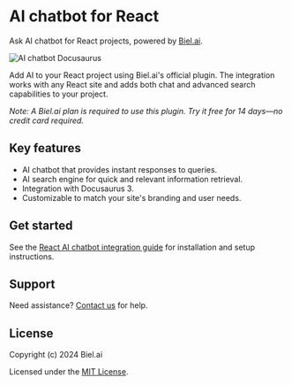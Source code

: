 # AI chatbot for React

Ask AI chatbot for React projects, powered by [Biel.ai](https://biel.ai).

![AI chatbot Docusaurus](https://biel.ai/_next/image?url=%2F_next%2Fstatic%2Fmedia%2Fcarousel-02.d9a9a331.png&w=1200&q=75)

Add AI to your React project using Biel.ai's official plugin.
The integration works with any React site and adds both chat and advanced search capabilities to your project.

*Note: A Biel.ai plan is required to use this plugin. Try it free for 14 days—no credit card required.*

## Key features

- AI chatbot that provides instant responses to queries. 
- AI search engine for quick and relevant information retrieval.
- Integration with Docusaurus 3.
- Customizable to match your site's branding and user needs.

## Get started

See the [React AI chatbot integration guide](https://docs.biel.ai/installation/react) for installation and setup instructions.

## Support

Need assistance? [Contact us](https://docs.biel.ai/support) for help.

## License

Copyright (c) 2024 Biel.ai  

Licensed under the [MIT License](LICENSE).

